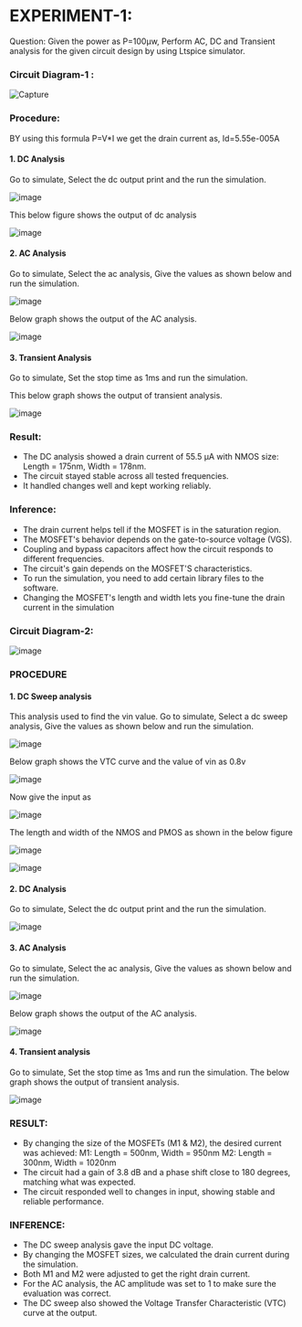 # EXPERIMENT-1:
Question: Given the power as P=100µw, Perform AC, DC and Transient analysis for the given circuit design by using Ltspice simulator.

### Circuit Diagram-1 :

![Capture](https://github.com/user-attachments/assets/502293a1-3c00-4db0-84ed-ca37947585df)

### Procedure:

BY using this formula P=V*I 
we get the drain current as,
Id=5.55e-005A

#### 1. DC Analysis
Go to simulate, Select the dc output print and the run the simulation.

![image](https://github.com/user-attachments/assets/ef924102-e523-4182-a514-e4dd73970e36)

This below figure shows the output of dc analysis
 
  ![image](https://imagekit.io/tools/asset-public-link?detail=%7B%22name%22%3A%22IMG_20250217_222748.jpg%22%2C%22type%22%3A%22image%2Fjpeg%22%2C%22signedurl_expire%22%3A%222028-02-17T16%3A57%3A57.381Z%22%2C%22signedUrl%22%3A%22https%3A%2F%2Fmedia-hosting.imagekit.io%2F%2F2e724f8e1c834fdf%2FIMG_20250217_222748.jpg%3FExpires%3D1834419477%26Key-Pair-Id%3DK2ZIVPTIP2VGHC%26Signature%3DZehU0Hbl1~whLh0ChLOUgnHhuaibUgLZAFLmWIU-vq~P7Vrdvzbp2ONsPiJKzXekQ00ZqIeuz4GfJ88TEvxxyu6cJlYSup4X3v1BSseqc05oikZCEo7aAlfPp5bT5It-1z47vHNKELu-LdYt7jgiCd0vq-KtcYkcz1cRb4nTQWiGOQshwA2ZnW65kWz~Vzc24or3s9lkJygUkjWaAazJ1SETgXKHwTAAf3XD04vzs0TgEJfeAAb5WwaueqYy2QQMSdoZqj44M~5Jn14wXyMJVB4oW71TUJfVVTN3dg2YKUm0mEwMAOUDrpgBFMuj~zRURptpahrmd0BdN~Zr7lxP4A__%22%7D) 


#### 2. AC Analysis
Go to simulate, Select the ac analysis, Give the values as shown below and run the simulation.

![image](https://github.com/user-attachments/assets/a0f7da9d-3529-4060-b0c1-7669947a6c04)

Below graph shows the output of the AC analysis.

![image](https://github.com/user-attachments/assets/b547e04e-196e-47fd-8797-e1cc9ba7eb9c)

#### 3. Transient Analysis
Go to simulate, Set the stop time as 1ms and run the simulation.

This below graph shows the output of transient analysis.

![image](https://github.com/user-attachments/assets/eee3db42-638e-430f-9aaf-1dd7c4141f70)

### Result:

* The DC analysis showed a drain current of 55.5 µA with NMOS size: Length = 175nm, Width = 178nm.
* The circuit stayed stable across all tested frequencies.
* It handled changes well and kept working reliably.

### Inference:

* The drain current helps tell if the MOSFET is in the saturation region.
* The MOSFET's behavior depends on the gate-to-source voltage (VGS).
* Coupling and bypass capacitors affect how the circuit responds to different frequencies.
* The circuit's gain depends on the MOSFET'S characteristics.
* To run the simulation, you need to add certain library files to the software.
* Changing the MOSFET's length and width lets you fine-tune the drain current in the simulation

### Circuit Diagram-2:

![image](https://github.com/user-attachments/assets/aa571835-21ea-4ca5-942e-f7bcbca4cc25)

### PROCEDURE
#### 1. DC Sweep analysis
This analysis used to find the vin value.
Go to simulate, Select a dc sweep analysis, Give the values as shown below and run the simulation.

![image](https://github.com/user-attachments/assets/33d5b92c-a501-43eb-a134-30cc05e216e1)

Below graph shows the VTC curve and the value of vin as 0.8v

![image](https://github.com/user-attachments/assets/c9c9e3d4-0a57-4356-b84d-8a821b9c8448)

Now give the input as 

![image](https://github.com/user-attachments/assets/bb1c591b-4d3a-4344-b2f2-80372af8567a)

The length and width of the NMOS and PMOS as shown in the below figure

![image](https://github.com/user-attachments/assets/283c39f0-5eea-4292-a833-91b5da308a6b)

![image](https://github.com/user-attachments/assets/3641668c-d141-48e5-b0e2-aac11a9b014c)

#### 2. DC Analysis
Go to simulate, Select the dc output print and the run the simulation.

![image](https://github.com/user-attachments/assets/daef7b7e-e64c-4510-8f23-e55121daa510)

#### 3. AC Analysis
Go to simulate, Select the ac analysis, Give the values as shown below and run the simulation.

![image](https://github.com/user-attachments/assets/6d629781-a005-40d2-87f3-e2b178e2ad4c)

Below graph shows the output of the AC analysis.

![image](https://github.com/user-attachments/assets/cbcdaa25-38e7-4266-8034-4108e9402a90)

#### 4. Transient analysis
Go to simulate, Set the stop time as 1ms and run the simulation.
The below graph shows the output of transient analysis.

![image](https://github.com/user-attachments/assets/c0f8f7c7-ed03-4867-8433-047d7c474862)

### RESULT:

* By changing the size of the MOSFETs (M1 & M2), the desired current was achieved:
M1: Length = 500nm, Width = 950nm
M2: Length = 300nm, Width = 1020nm
* The circuit had a gain of 3.8 dB and a phase shift close to 180 degrees, matching what was expected.
* The circuit responded well to changes in input, showing stable and reliable performance.

### INFERENCE:

* The DC sweep analysis gave the input DC voltage.
* By changing the MOSFET sizes, we calculated the drain current during the simulation.
* Both M1 and M2 were adjusted to get the right drain current.
* For the AC analysis, the AC amplitude was set to 1 to make sure the evaluation was correct.
* The DC sweep also showed the Voltage Transfer Characteristic (VTC) curve at the output.
